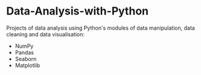 # Data-Analysis-with-Python

Projects of data analysis using Python's modules of data manipulation, data cleaning and data visualisation:
- NumPy
- Pandas
- Seaborn
- Matplotlib
